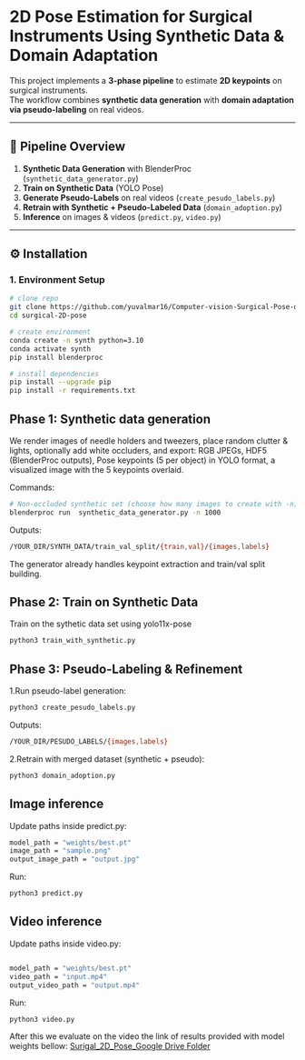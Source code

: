 
# 2D Pose Estimation for Surgical Instruments Using Synthetic Data & Domain Adaptation

This project implements a **3-phase pipeline** to estimate **2D keypoints** on surgical instruments.  
The workflow combines **synthetic data generation** with **domain adaptation via pseudo-labeling** on real videos.

---

## 📌 Pipeline Overview
1. **Synthetic Data Generation** with BlenderProc (`synthetic_data_generator.py`)
2. **Train on Synthetic Data** (YOLO Pose)
3. **Generate Pseudo-Labels** on real videos (`create_pesudo_labels.py`)
4. **Retrain with Synthetic + Pseudo-Labeled Data** (`domain_adoption.py`)
5. **Inference** on images & videos (`predict.py`, `video.py`)

---

## ⚙️ Installation

### 1. Environment Setup
```bash
# clone repo
git clone https://github.com/yuvalmar16/Computer-vision-Surgical-Pose-detection-project.git
cd surgical-2D-pose

# create environment
conda create -n synth python=3.10
conda activate synth
pip install blenderproc

# install dependencies
pip install --upgrade pip
pip install -r requirements.txt
```
## Phase 1: Synthetic data generation
We render images of needle holders and tweezers, place random clutter & lights, optionally add white occluders, and export:
RGB JPEGs, HDF5 (BlenderProc outputs),
Pose keypoints (5 per object) in YOLO format,
a visualized image with the 5 keypoints overlaid.

Commands:
```bash
# Non-occluded synthetic set (choose how many images to create with -n)
blenderproc run  synthetic_data_generator.py -n 1000
```

Outputs:
```bash
/YOUR_DIR/SYNTH_DATA/train_val_split/{train,val}/{images,labels}
```
The generator already handles keypoint extraction and train/val split building.


## Phase 2: Train on Synthetic Data
Train on the sythetic data set using yolo11x-pose
```bash
python3 train_with_synthetic.py
```

## Phase 3: Pseudo-Labeling & Refinement
1.Run pseudo-label generation:
```bash
python3 create_pesudo_labels.py
```
Outputs:
```bash
/YOUR_DIR/PESUDO_LABELS/{images,labels}
```
2.Retrain with merged dataset (synthetic + pseudo):

```bash
python3 domain_adoption.py

```


## Image inference

Update paths inside predict.py:
```bash
model_path = "weights/best.pt"
image_path = "sample.png"
output_image_path = "output.jpg"
```

Run:
```bash
python3 predict.py
```



## Video inference

Update paths inside video.py:
```bash

model_path = "weights/best.pt"
video_path = "input.mp4"
output_video_path = "output.mp4"
```

Run:
```bash
python3 video.py

```
After this we evaluate on the video the link of results provided with model weights bellow:
[Surigal_2D_Pose_Google Drive Folder](https://drive.google.com/drive/folders/1B4zjFWaf5tngw3oOqnTNtEHWG6FRDidf?usp=sharing)
